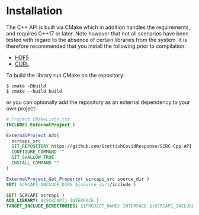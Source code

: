 # Installation

The C++ API is built via CMake which in addition handles the requirements, and requires C++17 or later. Note however that not all scenarios have been tested with regard to the absence of certain libraries from the system. It is therefore recommended that you install the following prior to compilation:

- [HDF5](http://www.hdfgroup.org/ftp/HDF5/current/src/)
- [CURL](https://curl.se/libcurl/)

To build the library run CMake on the repository:

```
$ cmake -Bbuild
$ cmake --build build
```
or you can optionally add the repository as an external dependency to your own project:
```cmake
# Project CMakeLists.txt
INCLUDE( ExternalProject )

ExternalProject_Add(
  scrcapi_src
  GIT_REPOSITORY https://github.com/ScottishCovidResponse/SCRC-Cpp-API.git
  CONFIGURE_COMMAND ""
  GIT_SHALLOW TRUE
  INSTALL_COMMAND ""
)

ExternalProject_Get_Property( scrcapi_src source_dir )
SET( SCRCAPI_INCLUDE_DIRS ${source_dir}/include )

SET( SCRCAPI scrcapi )
ADD_LIBRARY( ${SCRCAPI} INTERFACE )
TARGET_INCLUDE_DIRECTORIES( ${PROJECT_NAME} INTERFACE ${SCRCAPI_INCLUDE_DIRS} )
```